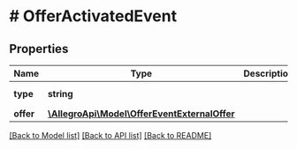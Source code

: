 # # OfferActivatedEvent

## Properties

Name | Type | Description | Notes
------------ | ------------- | ------------- | -------------
**type** | **string** |  | [optional] [default to 'OFFER_ACTIVATED']
**offer** | [**\AllegroApi\Model\OfferEventExternalOffer**](OfferEventExternalOffer.md) |  |

[[Back to Model list]](../../README.md#models) [[Back to API list]](../../README.md#endpoints) [[Back to README]](../../README.md)
